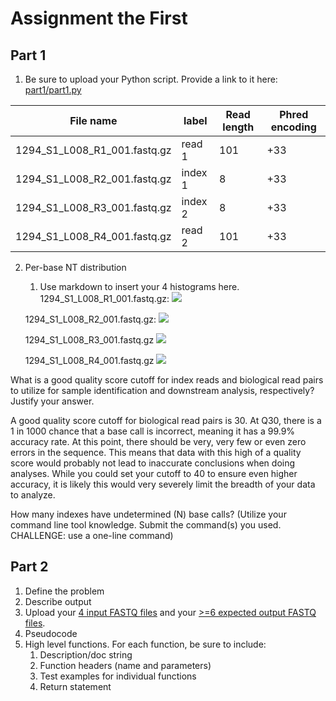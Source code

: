 # Assignment the First

## Part 1
1. Be sure to upload your Python script. Provide a link to it here:
[part1/part1.py](part1/part1.py)

| File name | label | Read length | Phred encoding |
|---|---|---|---|
| 1294_S1_L008_R1_001.fastq.gz | read 1 | 101 | +33 |
| 1294_S1_L008_R2_001.fastq.gz | index 1 | 8 | +33 |
| 1294_S1_L008_R3_001.fastq.gz | index 2 | 8 | +33 |
| 1294_S1_L008_R4_001.fastq.gz | read 2 | 101 | +33 |

2. Per-base NT distribution
    1. Use markdown to insert your 4 histograms here.
    1294_S1_L008_R1_001.fastq.gz:
        ![](read_1.distribution.png)

    1294_S1_L008_R2_001.fastq.gz:
        ![](read_2.distribution.png)

    1294_S1_L008_R3_001.fastq.gz
        ![](read_3.distribution.png)
    
    1294_S1_L008_R4_001.fastq.gz
        ![](read_4.distribution.png)


What is a good quality score cutoff for index reads and biological read pairs to utilize for sample identification and downstream analysis, respectively? Justify your answer.

A good quality score cutoff for biological read pairs is 30. At Q30, there is a 1 in 1000 chance that a base call is incorrect, meaning it has a 99.9% accuracy rate. At this point, there should be very, very few or even zero errors in the sequence. This means that data with this high of a quality score would probably not lead to inaccurate conclusions when doing analyses. While you could set your cutoff to 40 to ensure even higher accuracy, it is likely this would very severely limit the breadth of your data to analyze. 

How many indexes have undetermined (N) base calls? (Utilize your command line tool knowledge. Submit the command(s) you used. CHALLENGE: use a one-line command)


    
## Part 2
1. Define the problem
2. Describe output
3. Upload your [4 input FASTQ files](../TEST-input_FASTQ) and your [>=6 expected output FASTQ files](../TEST-output_FASTQ).
4. Pseudocode
5. High level functions. For each function, be sure to include:
    1. Description/doc string
    2. Function headers (name and parameters)
    3. Test examples for individual functions
    4. Return statement
